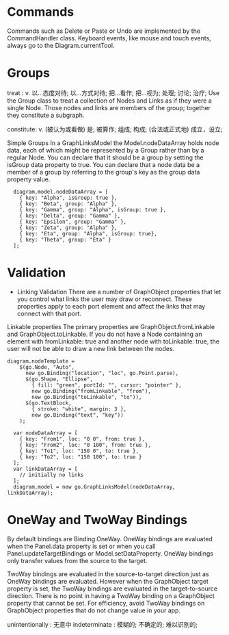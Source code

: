 

# Commands 
Commands such as Delete or Paste or Undo are implemented by the CommandHandler class.
Keyboard events, like mouse and touch events, always go to the Diagram.currentTool.


# Groups


treat : v.	以…态度对待; 以…方式对待; 把…看作; 把…视为; 处理; 讨论; 治疗;
Use the Group class to treat a collection of Nodes and Links as if they were a single Node. 
Those nodes and links are members of the group; together they constitute a subgraph.

constitute:  v.	(被认为或看做) 是; 被算作; 组成; 构成; (合法或正式地) 成立，设立;


Simple Groups
In a GraphLinksModel the Model.nodeDataArray holds node data, each of which might be represented by a Group rather than by a regular Node. You can declare that it should be a group by setting the isGroup data property to true. You can declare that a node data be a member of a group by referring to the group's key as the group data property value.


```
  diagram.model.nodeDataArray = [
    { key: "Alpha", isGroup: true },
    { key: "Beta", group: "Alpha" },
    { key: "Gamma", group: "Alpha", isGroup: true },
    { key: "Delta", group: "Gamma" },
    { key: "Epsilon", group: "Gamma" },
    { key: "Zeta", group: "Alpha" },
    { key: "Eta", group: "Alpha", isGroup: true},
    { key: "Theta", group: "Eta" }
  ];

```

# Validation
* Linking Validation
There are a number of GraphObject properties that let you control what links the user may draw or reconnect. These properties apply to each port element and affect the links that may connect with that port.

Linkable properties
The primary properties are GraphObject.fromLinkable and GraphObject.toLinkable. If you do not have a Node containing an element with fromLinkable: true and another node with toLinkable: true, the user will not be able to draw a new link between the nodes.

```
diagram.nodeTemplate =
    $(go.Node, "Auto",
      new go.Binding("location", "loc", go.Point.parse),
      $(go.Shape, "Ellipse",
        { fill: "green", portId: "", cursor: "pointer" },
        new go.Binding("fromLinkable", "from"),
        new go.Binding("toLinkable", "to")),
      $(go.TextBlock,
        { stroke: "white", margin: 3 },
        new go.Binding("text", "key"))
    );

  var nodeDataArray = [
    { key: "From1", loc: "0 0", from: true },
    { key: "From2", loc: "0 100", from: true },
    { key: "To1", loc: "150 0", to: true },
    { key: "To2", loc: "150 100", to: true }
  ];
  var linkDataArray = [
    // initially no links
  ];
  diagram.model = new go.GraphLinksModel(nodeDataArray, linkDataArray);
```




# OneWay and TwoWay Bindings
By default bindings are Binding.OneWay. OneWay bindings are evaluated when the Panel.data property is set or when you call Panel.updateTargetBindings or Model.setDataProperty. OneWay bindings only transfer values from the source to the target.

TwoWay bindings are evaluated in the source-to-target direction just as OneWay bindings are evaluated. However when the GraphObject target property is set, the TwoWay bindings are evaluated in the target-to-source direction. There is no point in having a TwoWay binding on a GraphObject property that cannot be set. For efficiency, avoid TwoWay bindings on GraphObject properties that do not change value in your app.

unintentionally : 无意中
indeterminate : 模糊的; 不确定的; 难以识别的;































